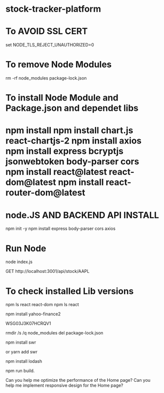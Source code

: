 # stock-tracker-platform

To AVOID SSL CERT
=======================================
set NODE_TLS_REJECT_UNAUTHORIZED=0


To remove Node Modules
======================================
rm -rf node_modules package-lock.json

To install  Node Module and Package.json and dependet libs
=========================================
npm install
npm install chart.js react-chartjs-2
npm install axios
npm install express bcryptjs jsonwebtoken body-parser cors
npm install react@latest react-dom@latest
npm install react-router-dom@latest
===========================================================

node.JS AND BACKEND API INSTALL
=========================================
npm init -y
npm install express body-parser cors axios

Run Node
======================
node index.js

GET http://localhost:3001/api/stock/AAPL

To check installed Lib versions
================================
npm ls react react-dom
npm ls react


npm install yahoo-finance2


WSG03J3K07HCRQV1


rmdir /s /q node_modules
del package-lock.json

npm install swr

or yarn add swr

npm install lodash



npm run build.

Can you help me optimize the performance of the Home page?
Can you help me implement responsive design for the Home page?
